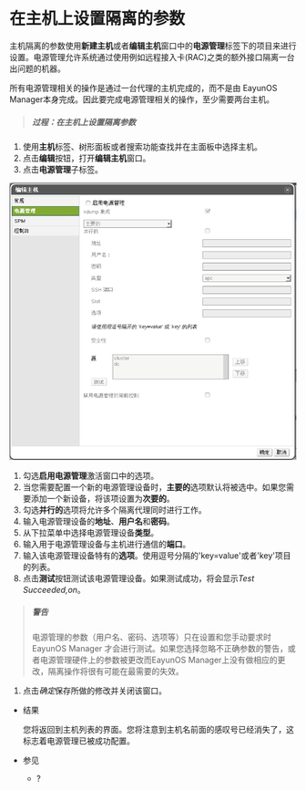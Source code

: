 # 在主机上设置隔离的参数

主机隔离的参数使用**新建主机**或者**编辑主机**窗口中的**电源管理**标签下的项目来进行设置。电源管理允许系统通过使用例如远程接入卡(RAC)之类的额外接口隔离一台出问题的机器。

所有电源管理相关的操作是通过一台代理的主机完成的，而不是由 EayunOS Manager本身完成。因此要完成电源管理相关的操作，至少需要两台主机。

> ##### 过程：在主机上设置隔离参数

1. 使用**主机**标签、树形面板或者搜索功能查找并在主面板中选择主机。
1. 点击**编辑**按钮，打开**编辑主机**窗口。
1. 点击**电源管理**子标签。

![电源管理设置](../images/Hosts-Power_Management_Settings.png)

1. 勾选**启用电源管理**激活窗口中的选项。
1. 当您需要配置一个新的电源管理设备时，**主要的**选项默认将被选中。如果您需要添加一个新设备，将该项设置为**次要的**。
1. 勾选**并行的**选项将允许多个隔离代理同时进行工作。
1. 输入电源管理设备的**地址**、**用户名**和**密码**。
1. 从下拉菜单中选择电源管理设备**类型**。
1. 输入用于电源管理设备与主机进行通信的**端口**。
1. 输入该电源管理设备特有的**选项**。使用逗号分隔的'key=value'或者'key'项目的列表。
1. 点击**测试**按钮测试该电源管理设备。如果测试成功，将会显示*Test Succeeded,on*。

  > ##### 警告
  > 电源管理的参数（用户名、密码、选项等）只在设置和您手动要求时 EayunOS Manager 才会进行测试。如果您选择忽略不正确参数的警告，或者电源管理硬件上的参数被更改而EayunOS Manager上没有做相应的更改，隔离操作将很有可能在最需要的失效。

1. 点击*确定*保存所做的修改并关闭该窗口。

* 结果

  您将返回到主机列表的界面。您将注意到主机名前面的感叹号已经消失了，这标志着电源管理已被成功配置。

* 参见

  * ?
